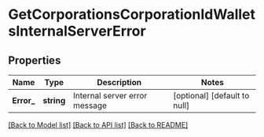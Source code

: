 # GetCorporationsCorporationIdWalletsInternalServerError

## Properties
Name | Type | Description | Notes
------------ | ------------- | ------------- | -------------
**Error_** | **string** | Internal server error message | [optional] [default to null]

[[Back to Model list]](../README.md#documentation-for-models) [[Back to API list]](../README.md#documentation-for-api-endpoints) [[Back to README]](../README.md)


